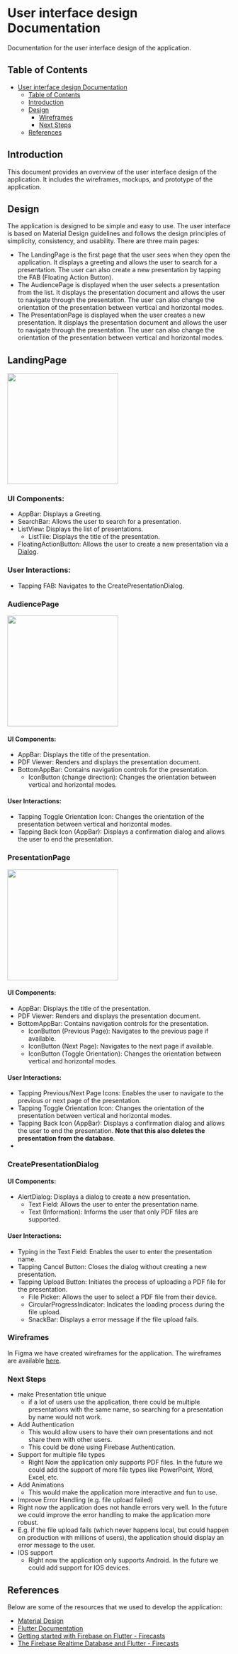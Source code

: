# User interface design Documentation
Documentation for the user interface design of the application.

## Table of Contents
- [User interface design Documentation](#user-interface-design-documentation)
  - [Table of Contents](#table-of-contents)
  - [Introduction](#introduction)
  - [Design](#design)
    - [Wireframes](#wireframes)
    - [Next Steps](#next-steps)
  - [References](#references)

## Introduction
This document provides an overview of the user interface design of the application. It includes the wireframes, mockups, and prototype of the application.

## Design
The application is designed to be simple and easy to use. The user interface is based on Material Design guidelines and follows the design principles of simplicity, consistency, and usability. 
There are three main pages:
- The LandingPage is the first page that the user sees when they open the application. It displays a greeting and allows the user to search for a presentation. The user can also create a new presentation by tapping the FAB (Floating Action Button).
- The AudiencePage is displayed when the user selects a presentation from the list. It displays the presentation document and allows the user to navigate through the presentation. The user can also change the orientation of the presentation between vertical and horizontal modes.
- The PresentationPage is displayed when the user creates a new presentation. It displays the presentation document and allows the user to navigate through the presentation. The user can also change the orientation of the presentation between vertical and horizontal modes.


## LandingPage

<img src="/docs/screenshots/landingpage.png" width="250px">

### UI Components:
- AppBar: Displays a Greeting.
- SearchBar: Allows the user to search for a presentation.
- ListView: Displays the list of presentations.
  - ListTile: Displays the title of the presentation.
- FloatingActionButton: Allows the user to create a new presentation via a [Dialog](#CreatePresentationDialog).

### User Interactions:
- Tapping FAB: Navigates to the CreatePresentationDialog.


### AudiencePage

<img src="/docs/screenshots/audiencepage.png" width="250px">

#### UI Components:
- AppBar: Displays the title of the presentation.
- PDF Viewer: Renders and displays the presentation document.
- BottomAppBar: Contains navigation controls for the presentation.
  - IconButton (change direction): Changes the orientation between vertical and horizontal modes.

#### User Interactions:
- Tapping Toggle Orientation Icon: Changes the orientation of the presentation between vertical and horizontal modes.
- Tapping Back Icon (AppBar): Displays a confirmation dialog and allows the user to end the presentation.


### PresentationPage

<img src="/docs/screenshots/presentationpage.png" width="250px">

#### UI Components:
- AppBar: Displays the title of the presentation.
- PDF Viewer: Renders and displays the presentation document.
- BottomAppBar: Contains navigation controls for the presentation.
  - IconButton (Previous Page): Navigates to the previous page if available.
  - IconButton (Next Page): Navigates to the next page if available.
  - IconButton (Toggle Orientation): Changes the orientation between vertical and horizontal modes.

#### User Interactions:
- Tapping Previous/Next Page Icons: Enables the user to navigate to the previous or next page of the presentation.
- Tapping Toggle Orientation Icon: Changes the orientation of the presentation between vertical and horizontal modes.
- Tapping Back Icon (AppBar): Displays a confirmation dialog and allows the user to end the presentation. **Note that this also deletes the presentation from the database**.
- 

### CreatePresentationDialog

#### UI Components:
- AlertDialog: Displays a dialog to create a new presentation.
  - Text Field: Allows the user to enter the presentation name.
  - Text (Information): Informs the user that only PDF files are supported.

#### User Interactions:
- Typing in the Text Field: Enables the user to enter the presentation name.
- Tapping Cancel Button: Closes the dialog without creating a new presentation.
- Tapping Upload Button: Initiates the process of uploading a PDF file for the presentation.
  - File Picker: Allows the user to select a PDF file from their device.
  - CircularProgressIndicator: Indicates the loading process during the file upload.
  - SnackBar: Displays a error message if the file upload fails.

### Wireframes
In Figma we have created wireframes for the application. The wireframes are available [here](https://www.figma.com/file/nhKYOe3ctBqtwVwMKXlw5w/Zoom-lite?type=design&node-id=0%3A1&t=7ucbBcvpRjc7epkW-1).

### Next Steps
- make Presentation title unique
  - if a lot of users use the application, there could be multiple presentations with the same name, so searching for a presentation by name would not work.
- Add Authentication
  - This would allow users to have their own presentations and not share them with other users.
  - This could be done using Firebase Authentication.
- Support for multiple file types
  - Right Now the application only supports PDF files. In the future we could add the support of more file types like PowerPoint, Word, Excel, etc.
- Add Animations
  - This would make the application more interactive and fun to use.
- Improve Error Handling (e.g. file upload failed)
 - Right now the application does not handle errors very well. In the future we could improve the error handling to make the application more robust.
 - E.g. if the file upload fails (which never happens local, but could happen on production with millions of users), the application should display an error message to the user.
- IOS support
  - Right now the application only supports Android. In the future we could add support for IOS devices.
  

## References
Below are some of the resources that we used to develop the application:
- [Material Design](https://material.io/design)
- [Flutter Documentation](https://flutter.dev/docs)
- [Getting started with Firebase on Flutter - Firecasts](https://www.youtube.com/watch?v=EXp0gq9kGxI&ab_channel=Firebase)
- [The Firebase Realtime Database and Flutter - Firecasts](https://www.youtube.com/watch?v=sXBJZD0fBa4&t=481s&ab_channel=Firebase)